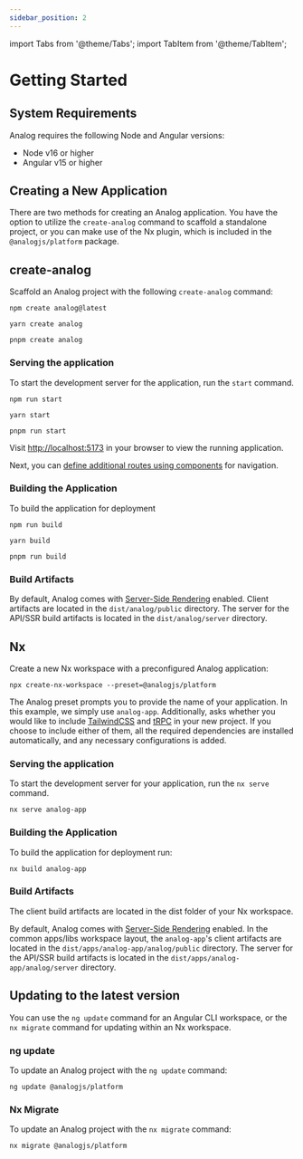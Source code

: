 ```yaml
---
sidebar_position: 2
---
```


import Tabs from '@theme/Tabs';
import TabItem from '@theme/TabItem';

# Getting Started

## System Requirements

Analog requires the following Node and Angular versions:

- Node v16 or higher
- Angular v15 or higher

## Creating a New Application

There are two methods for creating an Analog application. You have the option to utilize the `create-analog` command
to scaffold a standalone project, or you can make use of the Nx plugin, which is included in the `@analogjs/platform` package.

<Tabs groupId="app-creator">
  <TabItem label="create-analog" value="create-analog">

## create-analog

Scaffold an Analog project with the following `create-analog` command:

<Tabs groupId="package-manager">
  <TabItem value="npm">

```shell
npm create analog@latest
```

  </TabItem>

  <TabItem label="Yarn" value="yarn">

```shell
yarn create analog
```

  </TabItem>

  <TabItem value="pnpm">

```shell
pnpm create analog
```

  </TabItem>
</Tabs>

### Serving the application

To start the development server for the application, run the `start` command.

<Tabs groupId="package-manager">
  <TabItem value="npm">

```shell
npm run start
```

  </TabItem>

  <TabItem label="Yarn" value="yarn">

```shell
yarn start
```

  </TabItem>

  <TabItem value="pnpm">

```shell
pnpm run start
```

  </TabItem>
</Tabs>

Visit [http://localhost:5173](http://localhost:5173) in your browser to view the running application.

Next, you can [define additional routes using components](/docs/features/routing/overview) for navigation.

### Building the Application

To build the application for deployment

<Tabs groupId="package-manager">
  <TabItem value="npm">

```shell
npm run build
```

  </TabItem>

  <TabItem label="Yarn" value="yarn">

```shell
yarn build
```

  </TabItem>

  <TabItem value="pnpm">

```shell
pnpm run build
```

### Build Artifacts

By default, Analog comes with [Server-Side Rendering](/docs/features/server/server-side-rendering) enabled.
Client artifacts are located in the `dist/analog/public` directory.
The server for the API/SSR build artifacts is located in the `dist/analog/server` directory.

  </TabItem>
</Tabs>

  </TabItem>

  <TabItem label="Nx" value="nx">

## Nx

Create a new Nx workspace with a preconfigured Analog application:

```shell
npx create-nx-workspace --preset=@analogjs/platform
```

The Analog preset prompts you to provide the name of your application. In this example, we simply use `analog-app`.
Additionally, asks whether you would like to include [TailwindCSS](https://tailwindcss.com) and [tRPC](https://trpc.io) in your new project.
If you choose to include either of them, all the required dependencies are installed automatically,
and any necessary configurations is added.

### Serving the application

To start the development server for your application, run the `nx serve` command.

```shell
nx serve analog-app
```

### Building the Application

To build the application for deployment run:

```shell
nx build analog-app
```

### Build Artifacts

The client build artifacts are located in the dist folder of your Nx workspace.

By default, Analog comes with [Server-Side Rendering](/docs/features/server/server-side-rendering) enabled.
In the common apps/libs workspace layout, the `analog-app`'s client artifacts are located in the `dist/apps/analog-app/analog/public` directory.
The server for the API/SSR build artifacts is located in the `dist/apps/analog-app/analog/server` directory.

</TabItem>
</Tabs>

## Updating to the latest version

You can use the `ng update` command for an Angular CLI workspace, or the `nx migrate` command for updating within an Nx workspace.

<Tabs groupId="app-upgrader">
  <TabItem label="ng update" value="ng-update">

### ng update

To update an Analog project with the `ng update` command:

```shell
ng update @analogjs/platform
```
</TabItem>

  <TabItem label="Nx" value="nx-migrate">

### Nx Migrate

To update an Analog project with the `nx migrate` command: 

```shell
nx migrate @analogjs/platform
```
</TabItem>
</Tabs>

